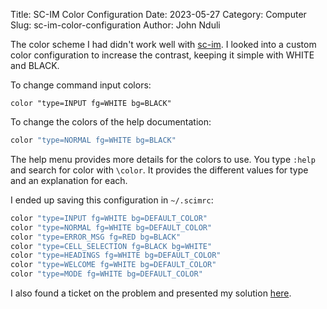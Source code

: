 Title: SC-IM Color Configuration
Date: 2023-05-27
Category: Computer
Slug: sc-im-color-configuration
Author: John Nduli

The color scheme I had didn't work well with
[sc-im](https://github.com/andmarti1424/sc-im). I looked into a custom color
configuration to increase the contrast, keeping it simple with WHITE and BLACK.

To change command input colors:

```vim
color "type=INPUT fg=WHITE bg=BLACK"
```

To change the colors of the help documentation:

```bash
color "type=NORMAL fg=WHITE bg=BLACK"
```

The help menu provides more details for the colors to use. You type `:help` and
search for color with `\color`. It provides the different values for type and an
explanation for each.

I ended up saving this configuration in `~/.scimrc`:

```bash
color "type=INPUT fg=WHITE bg=DEFAULT_COLOR"
color "type=NORMAL fg=WHITE bg=DEFAULT_COLOR"
color "type=ERROR_MSG fg=RED bg=BLACK"
color "type=CELL_SELECTION fg=BLACK bg=WHITE"
color "type=HEADINGS fg=WHITE bg=DEFAULT_COLOR"
color "type=WELCOME fg=WHITE bg=DEFAULT_COLOR"
color "type=MODE fg=WHITE bg=DEFAULT_COLOR"
```

I also found a ticket on the problem and presented my solution
[here](https://github.com/andmarti1424/sc-im/issues/297#issuecomment-449555863).
